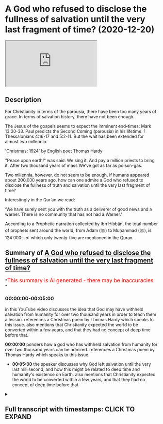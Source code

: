 # A God who refused to disclose the fullness of salvation until the very last fragment of time? (2020-12-20)

<iframe loading='lazy' allow='autoplay' src='https://www.youtube.com/embed/j5-OShW1_Zs'></iframe>

## Description

For Christianity in terms of the parousia, there have been too many years of grace. In terms of salvation history, there have not been enough.

The Jesus of the gospels seems to expect the imminent end-times: Mark 13:30-33. Paul predicts the Second Coming (parousia) in his lifetime: 1 Thessalonians 4:16-17 and 5:2-11. But the wait has been extended for almost two millennia.

'Christmas: 1924' by English poet Thomas Hardy

"Peace upon earth!" was said. We sing it,
And pay a million priests to bring it.
After two thousand years of mass
We've got as far as poison-gas.

Two millennia, however, do not seem to be enough. If humans appeared about 200,000 years ago, how can one admire a God who refused to disclose the fullness of truth and salvation until the very last fragment of time?

Interestingly in the Qur’an we read:

‘We have surely sent you with the truth as a deliverer of good news and a warner. There is no community that has not had a Warner.'

According to a Prophetic narration collected by Ibn Ḥibbân, the total number of prophets sent around the world, from Adam (ﷺ) to Muḥammad (ﷺ), is 124 000—of which only twenty-five are mentioned in the Quran.

## Summary of [A God who refused to disclose the fullness of salvation until the very last fragment of time?](https://www.youtube.com/watch?v=j5-OShW1_Zs)

\*<span style="color:red; font-size:125%">This summary is AI generated - there may be inaccuracies</span>. \*

### <a onclick="modifyYTiframeseektime('0')">00:00:00-00:05:00</a>

in this YouTube video discusses the idea that God may have withheld salvation from humanity for over two thousand years in order to teach them a lesson. references a Christmas poem by Thomas Hardy which speaks to this issue. also mentions that Christianity expected the world to be converted within a few years, and that they had no concept of deep time before that.

**<a onclick="modifyYTiframeseektime('0')">00:00:00</a>** ponders how a god who has withheld salvation from humanity for over two thousand years can be admired. references a Christmas poem by Thomas Hardy which speaks to this issue.

*   **<a onclick="modifyYTiframeseektime('300')">00:05:00</a>** the speaker discusses why God left salvation until the very last millisecond, and how this might be related to deep time and humanity's existence on Earth. also mentions that Christianity expected the world to be converted within a few years, and that they had no concept of deep time before that.

<details><summary><h2>Full transcript with timestamps: CLICK TO EXPAND</h2></summary>

<a onclick="modifyYTiframeseektime('1')">0:00:01</a> hello i've been pondering this\ <a onclick="modifyYTiframeseektime('3')">0:00:03</a> question how can one admire a god\ <a onclick="modifyYTiframeseektime('7')">0:00:07</a> who refused to disclose the fullness of\ <a onclick="modifyYTiframeseektime('10')">0:00:10</a> truth\ <a onclick="modifyYTiframeseektime('11')">0:00:11</a> and salvation until the very last\ <a onclick="modifyYTiframeseektime('15')">0:00:15</a> fragment of time now explain\ <a onclick="modifyYTiframeseektime('18')">0:00:18</a> what i mean by this in christianity for\ <a onclick="modifyYTiframeseektime('21')">0:00:21</a> christianity in terms of the parousia\ <a onclick="modifyYTiframeseektime('23')">0:00:23</a> that's the technical term uh some people\ <a onclick="modifyYTiframeseektime('26')">0:00:26</a> use for the second coming of jesus\ <a onclick="modifyYTiframeseektime('30')">0:00:30</a> for christianity there have been too\ <a onclick="modifyYTiframeseektime('32')">0:00:32</a> many years of grace\ <a onclick="modifyYTiframeseektime('35')">0:00:35</a> in terms of salvation history there have\ <a onclick="modifyYTiframeseektime('37')">0:00:37</a> not\ <a onclick="modifyYTiframeseektime('38')">0:00:38</a> been enough let me explain what i mean\ <a onclick="modifyYTiframeseektime('41')">0:00:41</a> jesus uh the jesus of the four gospels\ <a onclick="modifyYTiframeseektime('44')">0:00:44</a> in the new testament seems to expect the\ <a onclick="modifyYTiframeseektime('46')">0:00:46</a> imminent\ <a onclick="modifyYTiframeseektime('47')">0:00:47</a> end times so uh in\ <a onclick="modifyYTiframeseektime('50')">0:00:50</a> mark's gospel for example in chapter 13\ <a onclick="modifyYTiframeseektime('53')">0:00:53</a> verse 30 it reads\ <a onclick="modifyYTiframeseektime('55')">0:00:55</a> and this is about the destruction of the\ <a onclick="modifyYTiframeseektime('56')">0:00:56</a> temple the whole chapter's about the\ <a onclick="modifyYTiframeseektime('58')">0:00:58</a> the signs of the end the destruction of\ <a onclick="modifyYTiframeseektime('60')">0:01:00</a> the temple and the return of the son of\ <a onclick="modifyYTiframeseektime('62')">0:01:02</a> man\ <a onclick="modifyYTiframeseektime('63')">0:01:03</a> who comes in glory and great power\ <a onclick="modifyYTiframeseektime('67')">0:01:07</a> and then after this jesus says truly i\ <a onclick="modifyYTiframeseektime('69')">0:01:09</a> tell you\ <a onclick="modifyYTiframeseektime('70')">0:01:10</a> this generation the generation of people\ <a onclick="modifyYTiframeseektime('72')">0:01:12</a> then living\ <a onclick="modifyYTiframeseektime('73')">0:01:13</a> will not pass away until all these\ <a onclick="modifyYTiframeseektime('76')">0:01:16</a> things\ <a onclick="modifyYTiframeseektime('76')">0:01:16</a> have taken place heaven and earth will\ <a onclick="modifyYTiframeseektime('78')">0:01:18</a> pass away\ <a onclick="modifyYTiframeseektime('80')">0:01:20</a> but my words will not pass away but of\ <a onclick="modifyYTiframeseektime('83')">0:01:23</a> that day or hour no one knows\ <a onclick="modifyYTiframeseektime('85')">0:01:25</a> neither the angels in heaven nor the son\ <a onclick="modifyYTiframeseektime('88')">0:01:28</a> but only the father so the precise\ <a onclick="modifyYTiframeseektime('90')">0:01:30</a> timing is unknown\ <a onclick="modifyYTiframeseektime('92')">0:01:32</a> but this generation truly i tell you\ <a onclick="modifyYTiframeseektime('95')">0:01:35</a> will not pass away until the second\ <a onclick="modifyYTiframeseektime('98')">0:01:38</a> coming\ <a onclick="modifyYTiframeseektime('99')">0:01:39</a> uh occurs and that's uh imminence or\ <a onclick="modifyYTiframeseektime('101')">0:01:41</a> imminence means\ <a onclick="modifyYTiframeseektime('102')">0:01:42</a> and just to back up this uh reading uh\ <a onclick="modifyYTiframeseektime('106')">0:01:46</a> here is um a huge\ <a onclick="modifyYTiframeseektime('109')">0:01:49</a> copy of the oxford bible commentary uh\ <a onclick="modifyYTiframeseektime('112')">0:01:52</a> published by ox university press it's\ <a onclick="modifyYTiframeseektime('114')">0:01:54</a> one of the\ <a onclick="modifyYTiframeseektime('115')">0:01:55</a> the standard reference works uh for\ <a onclick="modifyYTiframeseektime('117')">0:01:57</a> academics and students\ <a onclick="modifyYTiframeseektime('119')">0:01:59</a> of the new testament and the whole bible\ <a onclick="modifyYTiframeseektime('121')">0:02:01</a> and if you look up the passage i've just\ <a onclick="modifyYTiframeseektime('123')">0:02:03</a> read\ <a onclick="modifyYTiframeseektime('124')">0:02:04</a> in here um it says i'll just quote one\ <a onclick="modifyYTiframeseektime('126')">0:02:06</a> sentence\ <a onclick="modifyYTiframeseektime('127')">0:02:07</a> the end will come within the lifetime of\ <a onclick="modifyYTiframeseektime('130')">0:02:10</a> the present generation\ <a onclick="modifyYTiframeseektime('132')">0:02:12</a> um it's just interpreting that so the\ <a onclick="modifyYTiframeseektime('134')">0:02:14</a> end will come the end of the world the\ <a onclick="modifyYTiframeseektime('136')">0:02:16</a> second coming will come within the\ <a onclick="modifyYTiframeseektime('137')">0:02:17</a> lifetime\ <a onclick="modifyYTiframeseektime('138')">0:02:18</a> of the present generation meaning the\ <a onclick="modifyYTiframeseektime('139')">0:02:19</a> generation of course\ <a onclick="modifyYTiframeseektime('141')">0:02:21</a> of those living at that time um\ <a onclick="modifyYTiframeseektime('145')">0:02:25</a> and it's not just the jesus of the\ <a onclick="modifyYTiframeseektime('147')">0:02:27</a> gospels who uh\ <a onclick="modifyYTiframeseektime('148')">0:02:28</a> speaks this way paul the apostle paul\ <a onclick="modifyYTiframeseektime('151')">0:02:31</a> predicts the second coming\ <a onclick="modifyYTiframeseektime('152')">0:02:32</a> the parousia in his lifetime as well\ <a onclick="modifyYTiframeseektime('156')">0:02:36</a> and uh if we look at the bible again to\ <a onclick="modifyYTiframeseektime('159')">0:02:39</a> a passage in his first letter to the\ <a onclick="modifyYTiframeseektime('163')">0:02:43</a> thessalonians\ <a onclick="modifyYTiframeseektime('164')">0:02:44</a> chapter 4 verse 16 um\ <a onclick="modifyYTiframeseektime('168')">0:02:48</a> in fact i'll read back to verse 13 but i\ <a onclick="modifyYTiframeseektime('170')">0:02:50</a> but we do not want you so he's writing\ <a onclick="modifyYTiframeseektime('172')">0:02:52</a> to the thessalonians there's a\ <a onclick="modifyYTiframeseektime('173')">0:02:53</a> a small group of gentile christians in\ <a onclick="modifyYTiframeseektime('176')">0:02:56</a> thessalonica in\ <a onclick="modifyYTiframeseektime('177')">0:02:57</a> what we call greece today and he said he\ <a onclick="modifyYTiframeseektime('180')">0:03:00</a> writes to them\ <a onclick="modifyYTiframeseektime('180')">0:03:00</a> saying but we do not want you to be\ <a onclick="modifyYTiframeseektime('183')">0:03:03</a> uninformed brothers and sisters about\ <a onclick="modifyYTiframeseektime('185')">0:03:05</a> those who have died\ <a onclick="modifyYTiframeseektime('186')">0:03:06</a> so that you may not grieve as others do\ <a onclick="modifyYTiframeseektime('189')">0:03:09</a> i have\ <a onclick="modifyYTiframeseektime('190')">0:03:10</a> no hope we who are alive\ <a onclick="modifyYTiframeseektime('194')">0:03:14</a> who are left until the coming of jesus\ <a onclick="modifyYTiframeseektime('196')">0:03:16</a> will by no means precede those\ <a onclick="modifyYTiframeseektime('198')">0:03:18</a> who have died for the lord himself with\ <a onclick="modifyYTiframeseektime('201')">0:03:21</a> a cry of command and with the arch\ <a onclick="modifyYTiframeseektime('203')">0:03:23</a> angels calling but the sound of god's\ <a onclick="modifyYTiframeseektime('205')">0:03:25</a> trumpet will descend from heaven\ <a onclick="modifyYTiframeseektime('207')">0:03:27</a> and the dead in christ will rise first\ <a onclick="modifyYTiframeseektime('211')">0:03:31</a> so uh we who are alive so we who are\ <a onclick="modifyYTiframeseektime('214')">0:03:34</a> left alive\ <a onclick="modifyYTiframeseektime('215')">0:03:35</a> uh so so no need to grieve even those\ <a onclick="modifyYTiframeseektime('217')">0:03:37</a> who will\ <a onclick="modifyYTiframeseektime('218')">0:03:38</a> you know pre-decease them uh when that\ <a onclick="modifyYTiframeseektime('221')">0:03:41</a> when the uh when the second coming\ <a onclick="modifyYTiframeseektime('223')">0:03:43</a> occurs uh we will all be raised uh\ <a onclick="modifyYTiframeseektime('226')">0:03:46</a> from the dead and the dead in christ\ <a onclick="modifyYTiframeseektime('228')">0:03:48</a> will rise\ <a onclick="modifyYTiframeseektime('229')">0:03:49</a> first so but clearly there's an\ <a onclick="modifyYTiframeseektime('232')">0:03:52</a> expectation there\ <a onclick="modifyYTiframeseektime('233')">0:03:53</a> that he will be alive at the second\ <a onclick="modifyYTiframeseektime('235')">0:03:55</a> coming that will happen in his\ <a onclick="modifyYTiframeseektime('237')">0:03:57</a> generation\ <a onclick="modifyYTiframeseektime('238')">0:03:58</a> and the following the following chapter\ <a onclick="modifyYTiframeseektime('240')">0:04:00</a> verse chapter 5 verse 211\ <a onclick="modifyYTiframeseektime('242')">0:04:02</a> also says the same thing\ <a onclick="modifyYTiframeseektime('246')">0:04:06</a> but the weight has been extended\ <a onclick="modifyYTiframeseektime('249')">0:04:09</a> for almost 2 000 years or over 2 000\ <a onclick="modifyYTiframeseektime('252')">0:04:12</a> years now\ <a onclick="modifyYTiframeseektime('253')">0:04:13</a> so as i said for christianity in terms\ <a onclick="modifyYTiframeseektime('255')">0:04:15</a> of the prusia\ <a onclick="modifyYTiframeseektime('256')">0:04:16</a> there have been too many years of grace\ <a onclick="modifyYTiframeseektime('258')">0:04:18</a> because it should have happened the end\ <a onclick="modifyYTiframeseektime('260')">0:04:20</a> already but in terms of salvation\ <a onclick="modifyYTiframeseektime('263')">0:04:23</a> history\ <a onclick="modifyYTiframeseektime('263')">0:04:23</a> there have not been enough years now if\ <a onclick="modifyYTiframeseektime('268')">0:04:28</a> humans\ <a onclick="modifyYTiframeseektime('269')">0:04:29</a> appeared as we are told by the most\ <a onclick="modifyYTiframeseektime('272')">0:04:32</a> recent science and i just checked this\ <a onclick="modifyYTiframeseektime('273')">0:04:33</a> out\ <a onclick="modifyYTiframeseektime('274')">0:04:34</a> if we humans appeared about 200 000\ <a onclick="modifyYTiframeseektime('276')">0:04:36</a> years ago\ <a onclick="modifyYTiframeseektime('278')">0:04:38</a> how can one admire a god who refused to\ <a onclick="modifyYTiframeseektime('280')">0:04:40</a> disclose the fullness of truth and\ <a onclick="modifyYTiframeseektime('283')">0:04:43</a> salvation\ <a onclick="modifyYTiframeseektime('284')">0:04:44</a> until the larry at the very last\ <a onclick="modifyYTiframeseektime('286')">0:04:46</a> fragment of time\ <a onclick="modifyYTiframeseektime('287')">0:04:47</a> i two thousand years ago\ <a onclick="modifyYTiframeseektime('290')">0:04:50</a> i mean it's much less than one percent\ <a onclick="modifyYTiframeseektime('293')">0:04:53</a> of recorded human history\ <a onclick="modifyYTiframeseektime('296')">0:04:56</a> i'm reminded of a christmas poem by\ <a onclick="modifyYTiframeseektime('298')">0:04:58</a> thomas hardy the great english poet\ <a onclick="modifyYTiframeseektime('300')">0:05:00</a> who wrote he lived during the first\ <a onclick="modifyYTiframeseektime('302')">0:05:02</a> world war survived it\ <a onclick="modifyYTiframeseektime('304')">0:05:04</a> and after the first world war he wrote\ <a onclick="modifyYTiframeseektime('308')">0:05:08</a> at christmas time peace upon earth was\ <a onclick="modifyYTiframeseektime('311')">0:05:11</a> said\ <a onclick="modifyYTiframeseektime('312')">0:05:12</a> we sing it and pay a million priests to\ <a onclick="modifyYTiframeseektime('315')">0:05:15</a> bring it\ <a onclick="modifyYTiframeseektime('316')">0:05:16</a> after 2 000 years of mass we've got as\ <a onclick="modifyYTiframeseektime('320')">0:05:20</a> far as\ <a onclick="modifyYTiframeseektime('321')">0:05:21</a> poison gas so you know we've had that\ <a onclick="modifyYTiframeseektime('325')">0:05:25</a> we've had this\ <a onclick="modifyYTiframeseektime('326')">0:05:26</a> salvation for 2000 years and we're still\ <a onclick="modifyYTiframeseektime('329')">0:05:29</a> guessing each other\ <a onclick="modifyYTiframeseektime('330')">0:05:30</a> on an industrial scale so two millennia\ <a onclick="modifyYTiframeseektime('333')">0:05:33</a> it\ <a onclick="modifyYTiframeseektime('334')">0:05:34</a> does not seem uh to be enough if we've\ <a onclick="modifyYTiframeseektime('337')">0:05:37</a> been around for over 200 000\ <a onclick="modifyYTiframeseektime('339')">0:05:39</a> years why did god leave this fullness of\ <a onclick="modifyYTiframeseektime('343')">0:05:43</a> of truth and salvation uh that they\ <a onclick="modifyYTiframeseektime('345')">0:05:45</a> claim\ <a onclick="modifyYTiframeseektime('346')">0:05:46</a> until the very last last millisecond\ <a onclick="modifyYTiframeseektime('349')">0:05:49</a> that is something uh that we there's not\ <a onclick="modifyYTiframeseektime('351')">0:05:51</a> been enough time we should have been\ <a onclick="modifyYTiframeseektime('353')">0:05:53</a> extended\ <a onclick="modifyYTiframeseektime('354')">0:05:54</a> backwards to 200 000 years\ <a onclick="modifyYTiframeseektime('358')">0:05:58</a> interestingly in the quran we read\ <a onclick="modifyYTiframeseektime('362')">0:06:02</a> we have surely sent you presumably\ <a onclick="modifyYTiframeseektime('364')">0:06:04</a> muhammad\ <a onclick="modifyYTiframeseektime('365')">0:06:05</a> with the truth as a deliverer of good\ <a onclick="modifyYTiframeseektime('367')">0:06:07</a> news and a warner\ <a onclick="modifyYTiframeseektime('369')">0:06:09</a> there is no community that was not that\ <a onclick="modifyYTiframeseektime('372')">0:06:12</a> has not\ <a onclick="modifyYTiframeseektime('373')">0:06:13</a> had a warner and that's the\ <a onclick="modifyYTiframeseektime('376')">0:06:16</a> uh the 35th chapter verse\ <a onclick="modifyYTiframeseektime('381')">0:06:21</a> 24 and there's a footnote in this\ <a onclick="modifyYTiframeseektime('384')">0:06:24</a> translation according to\ <a onclick="modifyYTiframeseektime('385')">0:06:25</a> a prophetic narration the total number\ <a onclick="modifyYTiframeseektime('388')">0:06:28</a> of prophets sent around the world\ <a onclick="modifyYTiframeseektime('390')">0:06:30</a> from adam to muhammad is 124 000\ <a onclick="modifyYTiframeseektime('394')">0:06:34</a> of which only 25 are mentioned in the\ <a onclick="modifyYTiframeseektime('398')">0:06:38</a> quran\ <a onclick="modifyYTiframeseektime('399')">0:06:39</a> so that's fascinating it seems\ <a onclick="modifyYTiframeseektime('402')">0:06:42</a> by accident design that that particular\ <a onclick="modifyYTiframeseektime('405')">0:06:45</a> understanding of salvation\ <a onclick="modifyYTiframeseektime('407')">0:06:47</a> can encompass what we now know from\ <a onclick="modifyYTiframeseektime('409')">0:06:49</a> science\ <a onclick="modifyYTiframeseektime('410')">0:06:50</a> to be the true age of humans humanity\ <a onclick="modifyYTiframeseektime('413')">0:06:53</a> having been around for\ <a onclick="modifyYTiframeseektime('415')">0:06:55</a> just under a quarter of a million years\ <a onclick="modifyYTiframeseektime('417')">0:06:57</a> um\ <a onclick="modifyYTiframeseektime('418')">0:06:58</a> and christianity expected in terms of\ <a onclick="modifyYTiframeseektime('421')">0:07:01</a> its foundation documents the world\ <a onclick="modifyYTiframeseektime('422')">0:07:02</a> and pretty much within a few years and\ <a onclick="modifyYTiframeseektime('425')">0:07:05</a> had no\ <a onclick="modifyYTiframeseektime('426')">0:07:06</a> concept of a deep time before that\ <a onclick="modifyYTiframeseektime('429')">0:07:09</a> uh so that that's uh that's what i was\ <a onclick="modifyYTiframeseektime('432')">0:07:12</a> thinking i don't know what uh\ <a onclick="modifyYTiframeseektime('434')">0:07:14</a> you think but um so time matters\ <a onclick="modifyYTiframeseektime('437')">0:07:17</a> at the end of the day

</details>
